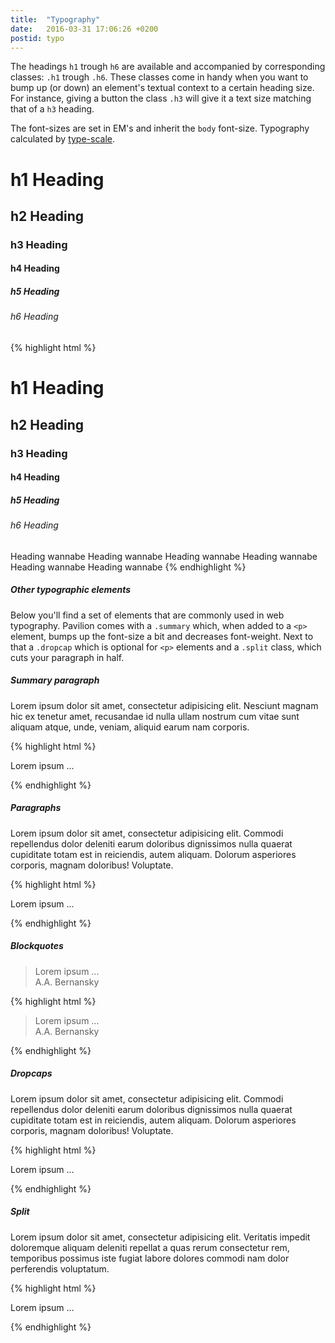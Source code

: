 ```yaml
---
title:  "Typography"
date:   2016-03-31 17:06:26 +0200
postid: typo
---
```

The headings `h1` trough `h6` are available and accompanied by corresponding classes: `.h1` trough `.h6`.
These classes come in handy when you want to bump up (or down) an element's textual context to a certain heading size. For instance, giving a button the class `.h3` will give it a text size
matching that of a `h3` heading.

The font-sizes are set in EM's and inherit the `body` font-size. 
Typography calculated by [type-scale](http://type-scale.com/).

<div class="typo-example-no-margin">

<h1>h1 Heading</h1> 
<h2>h2 Heading</h2> 
<h3>h3 Heading</h3> 
<h4>h4 Heading</h4> 
<h5 class="not-bold">h5 Heading</h5> 
<h6>h6 Heading</h6> 
    
</div>

{% highlight html %}
<!-- Heading tags -->
<h1>h1 Heading</h1> <!-- font-size: 3.157em; margin-top: 0; -->
<h2>h2 Heading</h2> <!-- font-size: 2.369em; -->
<h3>h3 Heading</h3> <!-- font-size: 1.777em; -->
<h4>h4 Heading</h4> <!-- font-size: 1.333em; -->
<h5>h5 Heading</h5> <!-- font-size: 1em; font-weight: bold; -->
<h6>h6 Heading</h6> <!-- font-size: 0.75em; -->

<!-- Heading classes -->
<span class="h1">Heading wannabe</span>
<span class="h2">Heading wannabe</span>
<span class="h3">Heading wannabe</span>
<span class="h4">Heading wannabe</span>
<span class="h5">Heading wannabe</span>
<span class="h6">Heading wannabe</span>
{% endhighlight %}

##### Other typographic elements
Below you'll find a set of elements that are commonly used in web typography.
Pavilion comes with a `.summary` which, when added to a `<p>` element, bumps up the font-size a bit and decreases font-weight.
Next to that a `.dropcap` which is optional for `<p>` elements and a `.split` class, which cuts your
paragraph in half.

##### Summary paragraph 

<p class="summary">Lorem ipsum dolor sit amet, consectetur adipisicing elit. Nesciunt magnam hic ex tenetur amet, recusandae id nulla ullam nostrum cum vitae sunt aliquam atque, unde, veniam, aliquid earum nam corporis.</p>
{% highlight html %}
<!-- Bumps up the font-size and decreases font-weight -->
<p class="summary">Lorem ipsum ...</p>
{% endhighlight %}


##### Paragraphs
<p>Lorem ipsum dolor sit amet, consectetur adipisicing elit. Commodi repellendus dolor deleniti earum doloribus dignissimos nulla quaerat cupiditate totam est in reiciendis, autem aliquam. Dolorum asperiores corporis, magnam doloribus! Voluptate.</p>
{% highlight html %}
<!-- Standard paragraph -->
<p>Lorem ipsum ...</p>
{% endhighlight %}


##### Blockquotes 
<blockquote>Lorem ipsum ...
    <footer>A.A. Bernansky</footer>
</blockquote>

{% highlight html %}
<blockquote>Lorem ipsum ...
    <footer>A.A. Bernansky</footer>
</blockquote>
{% endhighlight %}

##### Dropcaps 
<p class="dropcap">Lorem ipsum dolor sit amet, consectetur adipisicing elit. Commodi repellendus dolor deleniti earum doloribus dignissimos nulla quaerat cupiditate totam est in reiciendis, autem aliquam. Dolorum asperiores corporis, magnam doloribus! Voluptate.</p>
{% highlight html %}
<p class="dropcap">Lorem ipsum ...</p>
{% endhighlight %}

##### Split
<p class="split">Lorem ipsum dolor sit amet, consectetur adipisicing elit. Veritatis impedit doloremque aliquam deleniti repellat a quas rerum consectetur rem, temporibus possimus iste fugiat labore dolores commodi nam dolor perferendis voluptatum.</p>
{% highlight html %}
<!-- Breaks a text element into two columns until $phone-landscape-size is reached -->
<p class="split">Lorem ipsum ...</p>
{% endhighlight %}